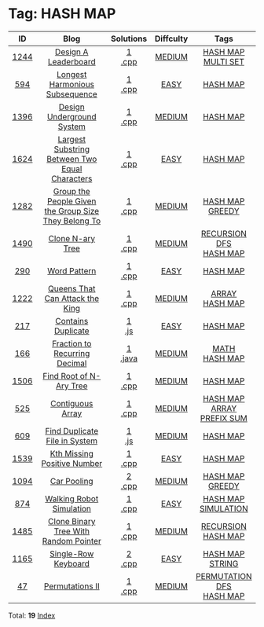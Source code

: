 
# Tag: HASH MAP
| ID | Blog | Solutions | Diffculty | Tags |
|:----:|:----:|:-------:|:----:|:----:|
| [1244](https://leetcode.com/problems/design-a-leaderboard/) | [Design A Leaderboard](https://helloacm.com/design-a-leaderboard-using-priority-queue-hash-map-unordered_map-or-hash-set-multi_set/) | [1](https://github.com/DoctorLai/ACM/tree/master/leetcode/1244.%20Design%20A%20Leaderboard)<br/>[.cpp](https://github.com/DoctorLai/ACM/blob/master/leetcode/.cpp.md)<BR/> | [MEDIUM](https://github.com/DoctorLai/ACM/blob/master/leetcode/MEDIUM.md) | [HASH MAP](https://github.com/DoctorLai/ACM/blob/master/leetcode/HASH%20MAP.md)<BR/>[MULTI SET](https://github.com/DoctorLai/ACM/blob/master/leetcode/MULTI%20SET.md)<BR/> |
| [594](https://leetcode.com/problems/longest-harmonious-subsequence/) | [Longest Harmonious Subsequence](https://helloacm.com/how-to-find-the-longest-harmonious-subsequence/) | [1](https://github.com/DoctorLai/ACM/tree/master/leetcode/594.%20Longest%20Harmonious%20Subsequence)<br/>[.cpp](https://github.com/DoctorLai/ACM/blob/master/leetcode/.cpp.md)<BR/> | [EASY](https://github.com/DoctorLai/ACM/blob/master/leetcode/EASY.md) | [HASH MAP](https://github.com/DoctorLai/ACM/blob/master/leetcode/HASH%20MAP.md)<BR/> |
| [1396](https://leetcode.com/problems/design-underground-system/) | [Design Underground System](https://helloacm.com/how-to-design-underground-system-using-several-hash-maps/) | [1](https://github.com/DoctorLai/ACM/tree/master/leetcode/1396.%20Design%20Underground%20System)<br/>[.cpp](https://github.com/DoctorLai/ACM/blob/master/leetcode/.cpp.md)<BR/> | [MEDIUM](https://github.com/DoctorLai/ACM/blob/master/leetcode/MEDIUM.md) | [HASH MAP](https://github.com/DoctorLai/ACM/blob/master/leetcode/HASH%20MAP.md)<BR/> |
| [1624](https://leetcode.com/problems/largest-substring-between-two-equal-characters/) | [Largest Substring Between Two Equal Characters](https://helloacm.com/compute-the-largest-substring-between-two-equal-characters-using-hash-table/) | [1](https://github.com/DoctorLai/ACM/tree/master/leetcode/1624.%20Largest%20Substring%20Between%20Two%20Equal%20Characters)<br/>[.cpp](https://github.com/DoctorLai/ACM/blob/master/leetcode/.cpp.md)<BR/> | [EASY](https://github.com/DoctorLai/ACM/blob/master/leetcode/EASY.md) | [HASH MAP](https://github.com/DoctorLai/ACM/blob/master/leetcode/HASH%20MAP.md)<BR/> |
| [1282](https://leetcode.com/problems/group-the-people-given-the-group-size-they-belong-to/) | [Group the People Given the Group Size They Belong To](https://helloacm.com/greedy-algorithm-to-group-the-numbers-items-given-the-group-size-they-belong-to/) | [1](https://github.com/DoctorLai/ACM/tree/master/leetcode/1282.%20Group%20the%20People%20Given%20the%20Group%20Size%20They%20Belong%20To)<br/>[.cpp](https://github.com/DoctorLai/ACM/blob/master/leetcode/.cpp.md)<BR/> | [MEDIUM](https://github.com/DoctorLai/ACM/blob/master/leetcode/MEDIUM.md) | [HASH MAP](https://github.com/DoctorLai/ACM/blob/master/leetcode/HASH%20MAP.md)<BR/>[GREEDY](https://github.com/DoctorLai/ACM/blob/master/leetcode/GREEDY.md)<BR/> |
| [1490](https://leetcode.com/problems/clone-n-ary-tree/) | [Clone N-ary Tree](https://helloacm.com/deep-clone-n-ary-tree-using-hash-map-recursive-depth-first-search-algorithm/) | [1](https://github.com/DoctorLai/ACM/tree/master/leetcode/1490.%20Clone%20N-ary%20Tree)<br/>[.cpp](https://github.com/DoctorLai/ACM/blob/master/leetcode/.cpp.md)<BR/> | [MEDIUM](https://github.com/DoctorLai/ACM/blob/master/leetcode/MEDIUM.md) | [RECURSION](https://github.com/DoctorLai/ACM/blob/master/leetcode/RECURSION.md)<BR/>[DFS](https://github.com/DoctorLai/ACM/blob/master/leetcode/DFS.md)<BR/>[HASH MAP](https://github.com/DoctorLai/ACM/blob/master/leetcode/HASH%20MAP.md)<BR/> |
| [290](https://leetcode.com/problems/word-pattern/) | [Word Pattern](https://helloacm.com/algorithm-to-check-if-a-string-matches-a-pattern/) | [1](https://github.com/DoctorLai/ACM/tree/master/leetcode/290.%20Word%20Pattern)<br/>[.cpp](https://github.com/DoctorLai/ACM/blob/master/leetcode/.cpp.md)<BR/> | [EASY](https://github.com/DoctorLai/ACM/blob/master/leetcode/EASY.md) | [HASH MAP](https://github.com/DoctorLai/ACM/blob/master/leetcode/HASH%20MAP.md)<BR/> |
| [1222](https://leetcode.com/problems/queens-that-can-attack-the-king/) | [Queens That Can Attack the King](https://helloacm.com/find-the-queens-that-can-attack-the-king/) | [1](https://github.com/DoctorLai/ACM/tree/master/leetcode/1222.%20Queens%20That%20Can%20Attack%20the%20King)<br/>[.cpp](https://github.com/DoctorLai/ACM/blob/master/leetcode/.cpp.md)<BR/> | [MEDIUM](https://github.com/DoctorLai/ACM/blob/master/leetcode/MEDIUM.md) | [ARRAY](https://github.com/DoctorLai/ACM/blob/master/leetcode/ARRAY.md)<BR/>[HASH MAP](https://github.com/DoctorLai/ACM/blob/master/leetcode/HASH%20MAP.md)<BR/> |
| [217]() | [Contains Duplicate](https://helloacm.com/algorithms-to-check-if-array-contains-duplicate-elements/) | [1](https://github.com/DoctorLai/ACM/tree/master/leetcode/217.%20Contains%20Duplicate)<br/>[.js](https://github.com/DoctorLai/ACM/blob/master/leetcode/.js.md)<BR/> | [EASY](https://github.com/DoctorLai/ACM/blob/master/leetcode/EASY.md) | [HASH MAP](https://github.com/DoctorLai/ACM/blob/master/leetcode/HASH%20MAP.md)<BR/> |
| [166](https://leetcode.com/problems/fraction-to-recurring-decimal/) | [Fraction to Recurring Decimal](https://helloacm.com/algorithm-to-compute-the-fraction-to-recurring-decimal-of-the-two-integer-division/) | [1](https://github.com/DoctorLai/ACM/tree/master/leetcode/166.%20Fraction%20to%20Recurring%20Decimal)<br/>[.java](https://github.com/DoctorLai/ACM/blob/master/leetcode/.java.md)<BR/> | [MEDIUM](https://github.com/DoctorLai/ACM/blob/master/leetcode/MEDIUM.md) | [MATH](https://github.com/DoctorLai/ACM/blob/master/leetcode/MATH.md)<BR/>[HASH MAP](https://github.com/DoctorLai/ACM/blob/master/leetcode/HASH%20MAP.md)<BR/> |
| [1506](https://leetcode.com/problems/find-root-of-n-ary-tree/) | [Find Root of N-Ary Tree](https://helloacm.com/how-to-find-root-of-n-ary-tree-using-the-hash-set/) | [1](https://github.com/DoctorLai/ACM/tree/master/leetcode/1506.%20Find%20Root%20of%20N-Ary%20Tree)<br/>[.cpp](https://github.com/DoctorLai/ACM/blob/master/leetcode/.cpp.md)<BR/> | [MEDIUM](https://github.com/DoctorLai/ACM/blob/master/leetcode/MEDIUM.md) | [HASH MAP](https://github.com/DoctorLai/ACM/blob/master/leetcode/HASH%20MAP.md)<BR/> |
| [525](https://leetcode.com/problems/contiguous-array/) | [Contiguous Array](https://helloacm.com/the-contiguous-binary-array-with-equal-numbers-of-ones-and-zeros/) | [1](https://github.com/DoctorLai/ACM/tree/master/leetcode/525.%20Contiguous%20Array)<br/>[.cpp](https://github.com/DoctorLai/ACM/blob/master/leetcode/.cpp.md)<BR/> | [MEDIUM](https://github.com/DoctorLai/ACM/blob/master/leetcode/MEDIUM.md) | [HASH MAP](https://github.com/DoctorLai/ACM/blob/master/leetcode/HASH%20MAP.md)<BR/>[ARRAY](https://github.com/DoctorLai/ACM/blob/master/leetcode/ARRAY.md)<BR/>[PREFIX SUM](https://github.com/DoctorLai/ACM/blob/master/leetcode/PREFIX%20SUM.md)<BR/> |
| [609](https://leetcode.com/problems/find-duplicate-file-in-system/) | [Find Duplicate File in System](https://helloacm.com/algorithm-to-find-duplicate-files-in-system-using-hash-map/) | [1](https://github.com/DoctorLai/ACM/tree/master/leetcode/609.%20Find%20Duplicate%20File%20in%20System)<br/>[.js](https://github.com/DoctorLai/ACM/blob/master/leetcode/.js.md)<BR/> | [MEDIUM](https://github.com/DoctorLai/ACM/blob/master/leetcode/MEDIUM.md) | [HASH MAP](https://github.com/DoctorLai/ACM/blob/master/leetcode/HASH%20MAP.md)<BR/> |
| [1539](https://leetcode.com/problems/kth-missing-positive-number/) | [Kth Missing Positive Number](https://helloacm.com/algorithm-to-find-the-kth-missing-positive-number-in-array/) | [1](https://github.com/DoctorLai/ACM/tree/master/leetcode/1539.%20Kth%20Missing%20Positive%20Number)<br/>[.cpp](https://github.com/DoctorLai/ACM/blob/master/leetcode/.cpp.md)<BR/> | [EASY](https://github.com/DoctorLai/ACM/blob/master/leetcode/EASY.md) | [HASH MAP](https://github.com/DoctorLai/ACM/blob/master/leetcode/HASH%20MAP.md)<BR/> |
| [1094](https://leetcode.com/problems/car-pooling/) | [Car Pooling](https://helloacm.com/passengers-pick-up-and-drop-off-algorithms-car-pooling-via-greedy-algorithm/) | [2](https://github.com/DoctorLai/ACM/tree/master/leetcode/1094.%20Car%20Pooling)<br/>[.cpp](https://github.com/DoctorLai/ACM/blob/master/leetcode/.cpp.md)<BR/> | [MEDIUM](https://github.com/DoctorLai/ACM/blob/master/leetcode/MEDIUM.md) | [HASH MAP](https://github.com/DoctorLai/ACM/blob/master/leetcode/HASH%20MAP.md)<BR/>[GREEDY](https://github.com/DoctorLai/ACM/blob/master/leetcode/GREEDY.md)<BR/> |
| [874](https://leetcode.com/problems/walking-robot-simulation/) | [Walking Robot Simulation](https://helloacm.com/walking-robot-simulation-algorithm-with-obstacles-detection/) | [1](https://github.com/DoctorLai/ACM/tree/master/leetcode/874.%20Walking%20Robot%20Simulation)<br/>[.cpp](https://github.com/DoctorLai/ACM/blob/master/leetcode/.cpp.md)<BR/> | [EASY](https://github.com/DoctorLai/ACM/blob/master/leetcode/EASY.md) | [HASH MAP](https://github.com/DoctorLai/ACM/blob/master/leetcode/HASH%20MAP.md)<BR/>[SIMULATION](https://github.com/DoctorLai/ACM/blob/master/leetcode/SIMULATION.md)<BR/> |
| [1485](https://leetcode.com/problems/clone-binary-tree-with-random-pointer/) | [Clone Binary Tree With Random Pointer](https://helloacm.com/clone-deep-copy-binary-tree-with-random-pointer-using-hash-map-and-recursion/) | [1](https://github.com/DoctorLai/ACM/tree/master/leetcode/1485.%20Clone%20Binary%20Tree%20With%20Random%20Pointer)<br/>[.cpp](https://github.com/DoctorLai/ACM/blob/master/leetcode/.cpp.md)<BR/> | [MEDIUM](https://github.com/DoctorLai/ACM/blob/master/leetcode/MEDIUM.md) | [RECURSION](https://github.com/DoctorLai/ACM/blob/master/leetcode/RECURSION.md)<BR/>[HASH MAP](https://github.com/DoctorLai/ACM/blob/master/leetcode/HASH%20MAP.md)<BR/> |
| [1165](https://leetcode.com/problems/single-row-keyboard/) | [Single-Row Keyboard](https://helloacm.com/single-row-keyboard-algorithms-to-estimate-the-finger-moving-time/) | [2](https://github.com/DoctorLai/ACM/tree/master/leetcode/1165.%20Single-Row%20Keyboard)<br/>[.cpp](https://github.com/DoctorLai/ACM/blob/master/leetcode/.cpp.md)<BR/> | [EASY](https://github.com/DoctorLai/ACM/blob/master/leetcode/EASY.md) | [HASH MAP](https://github.com/DoctorLai/ACM/blob/master/leetcode/HASH%20MAP.md)<BR/>[STRING](https://github.com/DoctorLai/ACM/blob/master/leetcode/STRING.md)<BR/> |
| [47](https://leetcode.com/problems/permutations-ii/) | [Permutations II](https://helloacm.com/the-unique-permutations-algorithm-with-duplicate-elements/) | [1](https://github.com/DoctorLai/ACM/tree/master/leetcode/47.%20Permutations%20II)<br/>[.cpp](https://github.com/DoctorLai/ACM/blob/master/leetcode/.cpp.md)<BR/> | [MEDIUM](https://github.com/DoctorLai/ACM/blob/master/leetcode/MEDIUM.md) | [PERMUTATION](https://github.com/DoctorLai/ACM/blob/master/leetcode/PERMUTATION.md)<BR/>[DFS](https://github.com/DoctorLai/ACM/blob/master/leetcode/DFS.md)<BR/>[HASH MAP](https://github.com/DoctorLai/ACM/blob/master/leetcode/HASH%20MAP.md)<BR/> |

Total: **19**
[Index](https://github.com/DoctorLai/ACM/blob/master/leetcode/README.md)